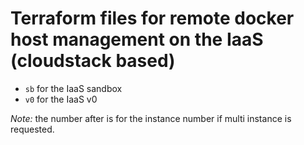 # Terraform files for remote docker host management on the IaaS (cloudstack based)

- ```sb``` for the IaaS sandbox
- ```v0``` for the IaaS v0

*Note:* the number after is for the instance number if multi instance is requested.
